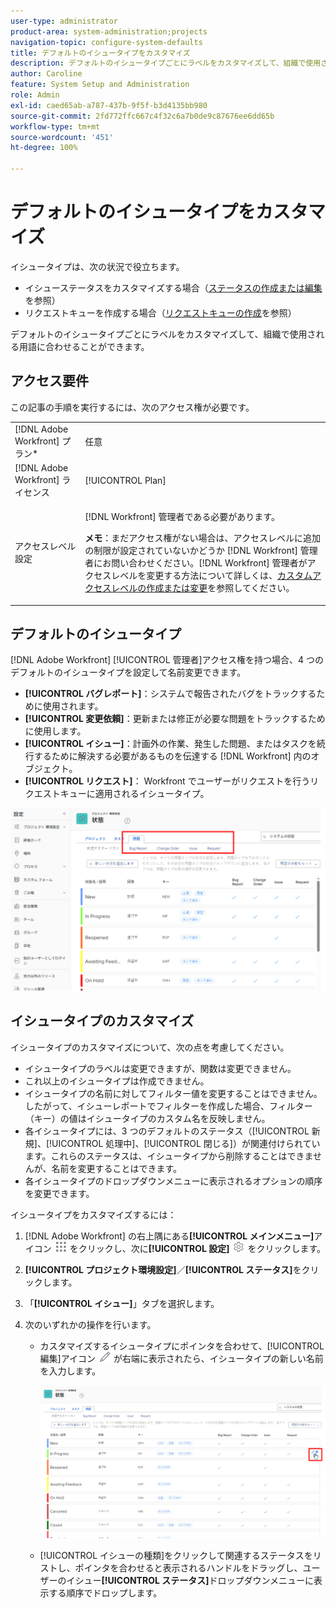 ```yaml
---
user-type: administrator
product-area: system-administration;projects
navigation-topic: configure-system-defaults
title: デフォルトのイシュータイプをカスタマイズ
description: デフォルトのイシュータイプごとにラベルをカスタマイズして、組織で使用される用語に合わせることができます。イシュータイプは、イシューステータスのカスタマイズやリクエストキューの作成に役立ちます。
author: Caroline
feature: System Setup and Administration
role: Admin
exl-id: caed65ab-a787-437b-9f5f-b3d4135bb980
source-git-commit: 2fd772ffc667c4f32c6a7b0de9c87676ee6dd65b
workflow-type: tm+mt
source-wordcount: '451'
ht-degree: 100%

---
```


# デフォルトのイシュータイプをカスタマイズ

イシュータイプは、次の状況で役立ちます。

* イシューステータスをカスタマイズする場合（[ステータスの作成または編集](../../../administration-and-setup/customize-workfront/creating-custom-status-and-priority-labels/create-or-edit-a-status.md)を参照）
* リクエストキューを作成する場合（[リクエストキューの作成](../../../manage-work/requests/create-and-manage-request-queues/create-request-queue.md)を参照）

デフォルトのイシュータイプごとにラベルをカスタマイズして、組織で使用される用語に合わせることができます。

## アクセス要件

この記事の手順を実行するには、次のアクセス権が必要です。

<table style="table-layout:auto"> 
 <col> 
 <col> 
 <tbody> 
  <tr> 
   <td role="rowheader">[!DNL Adobe Workfront] プラン*</td> 
   <td>任意</td> 
  </tr> 
  <tr> 
   <td role="rowheader">[!DNL Adobe Workfront] ライセンス</td> 
   <td>[!UICONTROL Plan]</td> 
  </tr> 
  <tr> 
   <td role="rowheader">アクセスレベル設定</td> 
   <td> <p>[!DNL Workfront] 管理者である必要があります。</p> <p><b>メモ</b>：まだアクセス権がない場合は、アクセスレベルに追加の制限が設定されていないかどうか [!DNL Workfront] 管理者にお問い合わせください。[!DNL Workfront] 管理者がアクセスレベルを変更する方法について詳しくは、<a href="../../../administration-and-setup/add-users/configure-and-grant-access/create-modify-access-levels.md" class="MCXref xref">カスタムアクセスレベルの作成または変更</a>を参照してください。</p> </td> 
  </tr> 
 </tbody> 
</table>

## デフォルトのイシュータイプ

[!DNL Adobe Workfront] [!UICONTROL 管理者]アクセス権を持つ場合、4 つのデフォルトのイシュータイプを設定して名前変更できます。

* **[!UICONTROL バグレポート]**：システムで報告されたバグをトラックするために使用されます。
* **[!UICONTROL 変更依頼]**：更新または修正が必要な問題をトラックするために使用します。
* **[!UICONTROL イシュー]**：計画外の作業、発生した問題、またはタスクを続行するために解決する必要があるものを伝達する [!DNL Workfront] 内のオブジェクト。
* **[!UICONTROL リクエスト]**： Workfront でユーザーがリクエストを行うリクエストキューに適用されるイシュータイプ。

![](assets/default-issue-types.png)

## イシュータイプのカスタマイズ

イシュータイプのカスタマイズについて、次の点を考慮してください。

* イシュータイプのラベルは変更できますが、関数は変更できません。
* これ以上のイシュータイプは作成できません。
* イシュータイプの名前に対してフィルター値を変更することはできません。したがって、イシューレポートでフィルターを作成した場合、フィルター（キー）の値はイシュータイプのカスタム名を反映しません。
* 各イシュータイプには、3 つのデフォルトのステータス（[!UICONTROL 新規]、[!UICONTROL 処理中]、[!UICONTROL 閉じる]）が関連付けられています。これらのステータスは、イシュータイプから削除することはできませんが、名前を変更することはできます。
* 各イシュータイプのドロップダウンメニューに表示されるオプションの順序を変更できます。

イシュータイプをカスタマイズするには：

1. [!DNL Adobe Workfront] の右上隅にある&#x200B;**[!UICONTROL メインメニュー]**&#x200B;アイコン ![](assets/main-menu-icon.png) をクリックし、次に&#x200B;**[!UICONTROL 設定]** ![](assets/gear-icon-settings.png) をクリックします。

1. **[!UICONTROL プロジェクト環境設定]**／**[!UICONTROL ステータス]**&#x200B;をクリックします。

1. 「**[!UICONTROL イシュー]**」タブを選択します。
1. 次のいずれかの操作を行います。

   * カスタマイズするイシュータイプにポインタを合わせて、[!UICONTROL 編集]アイコン ![](assets/edit-icon.png) が右端に表示されたら、イシュータイプの新しい名前を入力します。

     ![](assets/customize-issue-type.png)

   * [!UICONTROL イシューの種類]をクリックして関連するステータスをリストし、ポインタを合わせると表示されるハンドルをドラッグし、ユーザーのイシュー&#x200B;**[!UICONTROL ステータス]**&#x200B;ドロップダウンメニューに表示する順序でドロップします。
